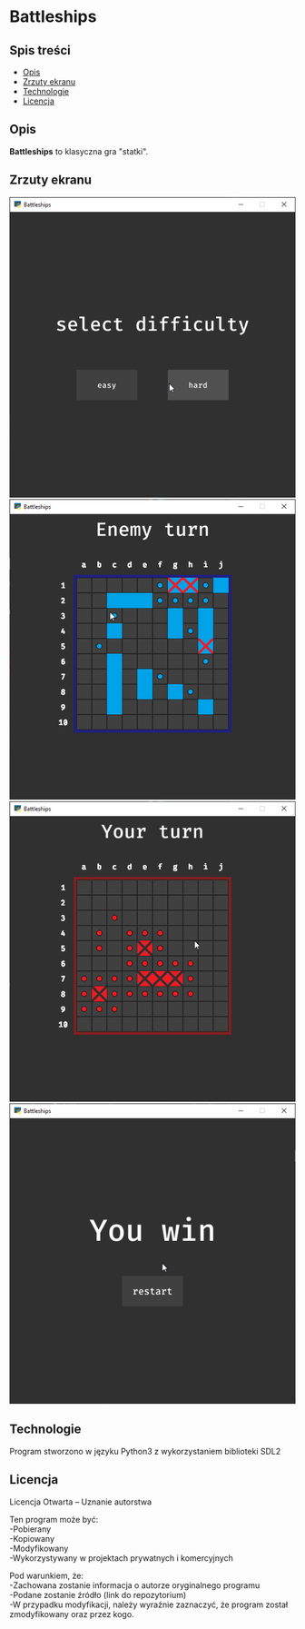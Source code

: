 # Battleships
## Spis treści
- [Opis](#opis)
- [Zrzuty ekranu](#zrzuty-ekranu)
- [Technologie](#technologie)
- [Licencja](#licencja)

## Opis
**Battleships** to klasyczna gra "statki". 

## Zrzuty ekranu
![Zrzut ekranu](screenshots/01.png)
![Zrzut ekranu](screenshots/02.png)
![Zrzut ekranu](screenshots/03.png)
![Zrzut ekranu](screenshots/04.png)
## Technologie
Program stworzono w języku Python3 z wykorzystaniem biblioteki SDL2
  
## Licencja
Licencja Otwarta – Uznanie autorstwa  
  
Ten program może być:  
-Pobierany  
-Kopiowany  
-Modyfikowany  
-Wykorzystywany w projektach prywatnych i komercyjnych  
  
Pod warunkiem, że:  
-Zachowana zostanie informacja o autorze oryginalnego programu  
-Podane zostanie źródło (link do repozytorium)  
-W przypadku modyfikacji, należy wyraźnie zaznaczyć, że program został zmodyfikowany oraz przez kogo.  
